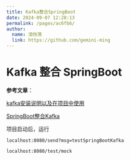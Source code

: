 ```yaml
---
title: Kafka整合SpringBoot
date: 2024-09-07 12:28:13
permalink: /pages/ac6fb6/
author: 
  name: 泪伤荡
  link: https://github.com/gemini-ming
---
```

# Kafka 整合 SpringBoot

**参考文章**：

[kafka安装说明以及在项目中使用](https://jishuzhan.net/article/1693427405168840705)

[SpringBoot整合Kafka](https://blog.csdn.net/qq_43631716/article/details/120024681)

项目启动后，运行

```url
localhost:8080/send?msg=testSpringBootKafka

localhost:8080/test/mock
```

